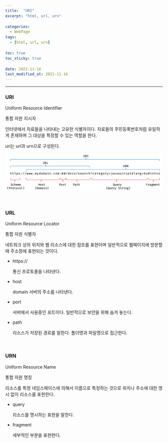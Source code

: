 ```yaml
---
title:  "URI"
excerpt: "html, url, urn"

categories:
  - WebPage
tags:
  - [html, url, urn]

toc: true
toc_sticky: true
 
date: 2021-11-16 
last_modified_at: 2021-11-16
---  
```


***

### URI

Uniform Resource Identifier

통합 자원 지시자  

인터넷에서 자료들을 나타내는 고유한 식별자이다. 자료들의 주민등록번호처럼 유일하게 존재하며 그 대상을 특정할 수 있는 역할을 한다.  

uri는 url과 urn으로 구성된다.  


![uri](/assets/images/20211116_Posting/uri.png)  

<br>

### URL  

Uniform Resource Locator 

통합 자원 식별자  

네트워크 상의 위치와 웹 리소스에 대한 참조를 표현이며 일반적으로 웹페이지에 방문할 때 주소창에 표현되는 것이다.  

* https://

  통신 프로토콜을 나타낸다.   

* host

  domain 서버의 주소를 나타낸다.  

* port
  
  서버에서 사용중인 포트이다. 일반적으로 보안을 위해 숨겨 놓는다.  

* path

  리소스가 저장된 경로를 말한다. 폴더명과 파일명으로 접근한다. 

<br>

### URN  

Uniform Resource Name  

통합 자원 명칭 

리소스를 특정 네임스페이스에 의해서 이름으로 특정하는 것으로 위치나 주소에 대한 명시 없이 리소스를 표현한다.

* query  

  리소스를 명시하는 표현을 말한다.  

* fragment  

  세부적인 부분을 표현한다.  

  